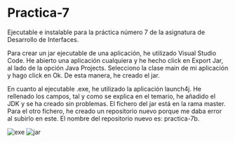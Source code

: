 # Practica-7
Ejecutable e instalable para la práctica número 7 de la asignatura de Desarrollo de Interfaces.

Para crear un jar ejecutable de una aplicación, he utilizado Visual Studio Code. He abierto una aplicación cualquiera y he hecho click en Export Jar, al lado de la opción Java Projects. Selecciono la clase main de mi aplicación y hago click en Ok. De esta manera, he creado el jar.

En cuanto al ejecutable .exe, he utilizado la aplicación launch4j. He rellenado los campos, tal y como se explica en el temario, he añadido el JDK y se ha creado sin problemas.
El fichero del jar está en la rama master. Para el otro fichero, he creado un repositorio nuevo porque me daba error al subirlo en este. El nombre del repositorio nuevo es: practica-7b.



![exe](https://user-images.githubusercontent.com/65340193/155108238-10788f5a-27b6-4429-840e-9ce2a4186e17.JPG)
![jar](https://user-images.githubusercontent.com/65340193/155108261-38ef6af2-0f43-4db6-b5d5-ad3126c9250d.JPG)
